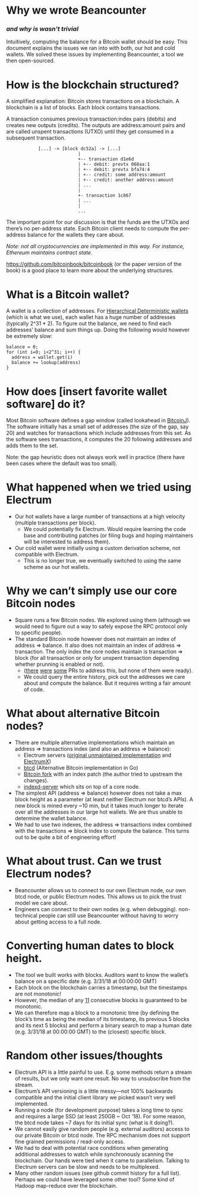 # Why we wrote Beancounter
### _and why is wasn't trivial_
Intuitively, computing the balance for a Bitcoin wallet should be easy. This document explains the issues we ran into with both, our hot and cold wallets. We solved these issues by implementing Beancounter, a tool we then open-sourced.

# How is the blockchain structured?
A simplified explanation: Bitcoin stores transactions on a blockchain. A blockchain is a list of blocks. Each block contains transactions.

A transaction consumes previous transaction:index pairs (debits) and creates new outputs (credits). The outputs are address:amount pairs and are called unspent transactions (UTXO) until they get consumed in a subsequent transaction.

```
            [...] -> [block dc52a] -> [...]
                           |
                           +-- transaction d1e6d
                           | +-- debit: prevtx 068aa:1
                           | +-- debit: prevtx bfa74:4
                           | +-- credit: some address:amount
                           | +-- credit: another address:amount
                           | ...
                           |
                           +- transaction 1c867
                           | ...
                           |
                           ...
```

The important point for our discussion is that the funds are the UTXOs and there’s no per-address state. Each Bitcoin client needs to compute the per-address balance for the wallets they care about.

_Note: not all cryptocurrencies are implemented in this way. For instance, Ethereum maintains contract state._

https://github.com/bitcoinbook/bitcoinbook (or the paper version of the book) is a good place to learn more about the underlying structures.

# What is a Bitcoin wallet?
A wallet is a collection of addresses. For [Hierarchical Deterministic wallets][bip32] (which is what we use), each wallet has a huge number of addresses (typically 2^31 * 2). To figure out the balance, we need to find each addresses’ balance and sum things up. Doing the following would however be extremely slow:

```
balance = 0;
for (int i=0; i<2^31; i++) {
  address = wallet.get(i)
  balance += lookup(address)
}

```

[bip32]: https://github.com/bitcoin/bips/blob/master/bip-0032.mediawiki

# How does [insert favorite wallet software] do it?
Most Bitcoin software defines a gap window (called lookahead in [BitcoinJ][btcj]). The software initially has a small set of addresses (the size of the gap, say 20) and watches for transactions which include addresses from this set. As the software sees transactions, it computes the 20 following addresses and adds them to the set.

Note: the gap heuristic does not always work well in practice (there have been cases where the default was too small).

[btcj]: https://bitcoinj.github.io/

# What happened when we tried using Electrum
- Our hot wallets have a large number of transactions at a high velocity (multiple transactions per block).
  - We could potentially fix Electrum. Would require learning the code base and contributing patches (or filing bugs and hoping maintainers will be interested to address them).
- Our cold wallet were initially using a custom derivation scheme, not compatible with Electrum.
  - This is no longer true, we eventually switched to using the same scheme as our hot wallets.


# Why we can’t simply use our core Bitcoin nodes
- Square runs a few Bitcoin nodes. We explored using them (although we would need to figure out a way to safely expose the RPC protocol only to specific people).
- The standard Bitcoin node however does not maintain an index of address => balance. It also does not maintain an index of address => transaction. The only index the core nodes maintain is transaction => block (for all transaction or only for unspent transaction depending whether prunning is enabled or not).
  - ([there][pr1] [were][pr2] [some][pr3] PRs to address this, but none of them were ready).
  - We could query the entire history, pick out the addresses we care about and compute the balance. But it requires writing a fair amount of code.

[pr1]: https://github.com/bitcoin/bitcoin/pull/5048
[pr2]: https://github.com/bitcoin/bitcoin/pull/8660
[pr3]: https://github.com/bitcoin/bitcoin/pull/9806


# What about alternative Bitcoin nodes?
- There are multiple alternative implementations which maintain an address => transactions index (and also an address => balance):
  - Electrum servers ([original unmaintained implementation][elect] and [ElectrumX][electx])
  - [btcd][btcd] (Alternative Bitcoin implementation in Go)
  - [Bitcoin fork][btcfork] with an index patch (the author tried to upstream the changes).
  - [indexd-server][btcidx] which sits on top of a core node.
- The simplest API (address => balance) however does not take a max block height as a parameter (at least neither Electrum nor btcd’s APIs). A new block is mined every ~10 min, but it takes much longer to iterate over all the addresses in our large hot wallets. We are thus unable to determine the wallet balance.
- We had to use two indexes, the address => transactions index combined with the transactions => block index to compute the balance. This turns out to be quite a bit of engineering effort!

[btcd]:    https://github.com/btcsuite/btcd
[btcfork]: https://github.com/btcdrak/bitcoin
[btcidx]:  https://github.com/CounterpartyXCP/indexd-server
[elect]:   https://github.com/spesmilo/electrum-server
[electx]:  https://github.com/kyuupichan/electrumx

# What about trust. Can we trust Electrum nodes?
- Beancounter allows us to connect to our own Electrum node, our own btcd node, or public Electrum nodes. This allows us to pick the trust model we care about.
- Engineers can connect to their own nodes (e.g. when debugging).
non-technical people can still use Beancounter without having to worry about getting access to a full node.

# Converting human dates to block height.
- The tool we built works with blocks. Auditors want to know the wallet’s balance on a specific date (e.g. 3/31/18 at 00:00:00 GMT)
- Each block on the blockchain carries a timestamp, but the timestamps are not monotonic!
- However, the median of any [11][blk_height] consecutive blocks is guaranteed to be monotonic.
- We can therefore map a block to a monotonic time (by defining the block’s time as being the median of its timestamp, its previous 5 blocks and its next 5 blocks) and perform a binary search to map a human date (e.g. 3/31/18 at 00:00:00 GMT) to the (closest) specific block.

[blk_height]: https://github.com/bitcoin/bitcoin/blob/e8ad580f51532f6bfa6cb55688bffcc12196c0ac/src/chain.h#L324


# Random other issues/thoughts
- Electrum API is a little painful to use. E.g. some methods return a stream of results, but we only want one result. No way to unsubscribe from the stream.
- Electrum’s API versioning is a little messy—not 100% backwards compatible and the initial client library we picked wasn’t very well implemented.
- Running a node (for development purpose) takes a long time to sync and requires a large SSD (at least 250GB ~ Oct ‘18). For some reason, the btcd node takes ~7 days for its initial sync (what is it doing?).
- We cannot easily give random people (e.g. external auditors) access to our private Bitcoin or btcd node. The RPC mechanism does not support fine grained permissions / read-only access.
- We had to deal with potential race conditions when generating additional addresses to watch while synchronously scanning the blockchain. Our hands were tied when it came to parallelism. Talking to Electrum servers can be slow and needs to be multiplexed.
- Many other random issues (see github commit history for a full list).
Perhaps we could have leveraged some other tool? Some kind of Hadoop map-reduce over the blockchain.

